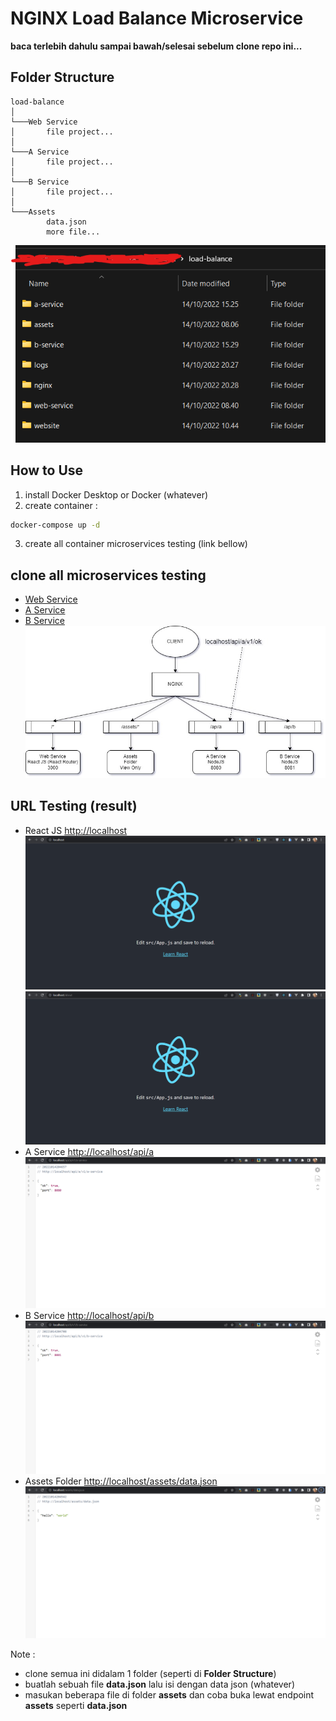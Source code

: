 # NGINX Load Balance Microservice

**baca terlebih dahulu sampai bawah/selesai sebelum clone repo ini...**

## Folder Structure
```
load-balance
│
└───Web Service
│       file project...
│
└───A Service
│       file project...
│
└───B Service
│       file project...
│
└───Assets
        data.json
        more file...
```
![Folder Schemas (explorer)](testing/folder_schemas.png)

## How to Use
1. install Docker Desktop or Docker (whatever)
2. create container :
```bash
docker-compose up -d
```
3. create all container microservices testing (link bellow)

## clone all microservices testing
- [Web Service](https://github.com/jefripunza/example-web-service.git)
- [A Service](https://github.com/jefripunza/example-a-service.git)
- [B Service](https://github.com/jefripunza/example-b-service.git)
![Schemas Routing (diagram)](testing/schema.jpg)

## URL Testing (result)
- React JS [http://localhost](http://localhost)
  ![React JS (root)](testing/react-js-root.png)
  ![React JS (more)](testing/react-js-more.png)
- A Service [http://localhost/api/a](http://localhost/api/a)
  ![Schemas Routing (diagram)](testing/a-service.png)
- B Service [http://localhost/api/b](http://localhost/api/b)
  ![Schemas Routing (diagram)](testing/b-service.png)
- Assets Folder [http://localhost/assets/data.json](http://localhost/assets/data.json)
  ![Assets Example](testing/assets.png)

Note :
- clone semua ini didalam 1 folder (seperti di **Folder Structure**)
- buatlah sebuah file **data.json** lalu isi dengan data json (whatever)
- masukan beberapa file di folder **assets** dan coba buka lewat endpoint **assets** seperti **data.json**

